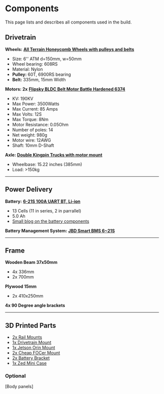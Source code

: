 # Components
This page lists and describes all components used in the build.

## Drivetrain
**Wheels:** [**All Terrain Honeycomb Wheels with pulleys and belts**](https://flipsky.net/collections/stepper-motor/products/6-atm-150x50-all-terrain-honey-comb-wheels)

- Size: 6'' ATM d=150mm, w=50mm
- Wheel bearing: 608RS
- Material: Nylon
- **Pulley:** 60T, 6900RS bearing
- **Belt:** 335mm, 15mm Width

**Motors: 2x** [**Flipsky BLDC Belt Motor Battle Hardened 6374**](https://flipsky.net/collections/new-accessories/products/flipsky-bldc-belt-motor-6374-190kv-3500w-for-electric-skateboard)

- KV: 190KV
- Max Power: 3500Watts
- Max Current: 85 Amps
- Max Volts: 12S
- Max Torque: 8Nm
- Motor Resistance: 0.05Ohm
- Number of poles: 14
- Net weight: 980g
- Motor wire: 12AWG
- Shaft: 10mm D-Shaft

**Axle:** [**Double Kingpin Trucks with motor mount**](https://flipsky.net/collections/trucks/products/15-2-inches-double-kingpin-trucks-for-diy-electric-skateboard-longboard-esk8)

- Wheelbase: 15.22 inches (385mm)
- Load: >150kg

---

## Power Delivery
**Battery:** [**6-21S 100A UART BT, Li-ion**](https://www.ebay.com/itm/255827116760?var=555764513208)

- 13 Cells (11 in series, 2 in parrallel)
- 5.0 Ah
- [Small blog on the battery components](http://volksrobot.blogspot.com/2022/11/12s2p-bill-of-material.html)

**Battery Management System:** [**JBD Smart BMS 6~21S**](https://jiabaidabms.com/products/jbd-smart-bms-4-22s-8s-17s-20s-21s-100a-wireless-with-uart-rs485-board-for-lifepo4-battery-li-ion)

---

## Frame
**Wooden Beam 37x50mm**

- 4x 336mm
- 2x 700mm

**Plywood 15mm**

- 2x 410x250mm

**4x 90 Degree angle brackets**

---

## 3D Printed Parts
- <a href="https://thangs.com/designer/jens4173/3d-model/rail-mount.stl-785169" target="_blank">2x Rail Mounts</a>
- <a href="https://thangs.com/designer/jens4173/3d-model/rail-mount.stl-785169" target="_blank">1x Drivetrain Mount</a>
- <a href="https://thangs.com/designer/jens4173/3d-model/Orin%20Mount-829445" target="_blank">1x Jetson Orin Mount</a>
- <a href="https://thangs.com/designer/jens4173/3d-model/Cheap%20FOCer%20mount-829448" target="_blank">2x Cheap FOCer Mount</a>
- <a href="https://thangs.com/designer/jens4173/3d-model/Battery%20Bracket-829446" target="_blank">2x Battery Bracket</a>
- <a href="https://thangs.com/designer/jens4173/3d-model/Zed%20Mini%20Mounting%20Case-829447" target="_blank">1x Zed Mini Case</a>

### Optional
[Body panels]